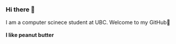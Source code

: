 ### Hi there 👋

<!--
**Kyleetd/Kyleetd** is a ✨ _special_ ✨ repository because its `README.md` (this file) appears on your GitHub profile.

Here are some ideas to get you started:

- ⚡ Fun fact: I 
-->


I am a computer scinece student at UBC. Welcome to my GitHub💜  <br /> 
<br /> 
**I like peanut butter**
